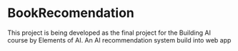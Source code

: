 # BookRecomendation
This project is being developed as the final project for the Building AI course by Elements of AI. An AI recommendation system build into web app
